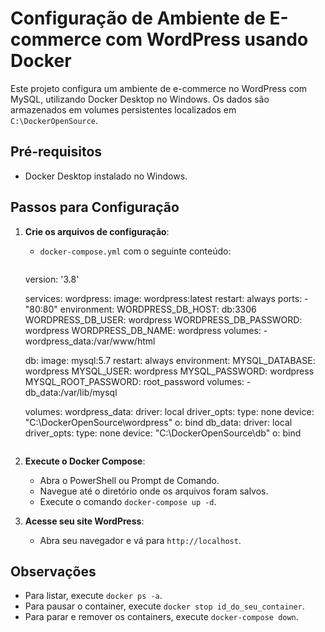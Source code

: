 # Configuração de Ambiente de E-commerce com WordPress usando Docker

Este projeto configura um ambiente de e-commerce no WordPress com MySQL, utilizando Docker Desktop no Windows. Os dados são armazenados em volumes persistentes localizados em `C:\DockerOpenSource`.

## Pré-requisitos

- Docker Desktop instalado no Windows.

## Passos para Configuração

1. **Crie os arquivos de configuração**:
   - `docker-compose.yml` com o seguinte conteúdo:

     ```yaml
    version: '3.8'

    services:
    wordpress:
        image: wordpress:latest
        restart: always
        ports:
        - "80:80"
        environment:
        WORDPRESS_DB_HOST: db:3306
        WORDPRESS_DB_USER: wordpress
        WORDPRESS_DB_PASSWORD: wordpress
        WORDPRESS_DB_NAME: wordpress
        volumes:
        - wordpress_data:/var/www/html

    db:
        image: mysql:5.7
        restart: always
        environment:
        MYSQL_DATABASE: wordpress
        MYSQL_USER: wordpress
        MYSQL_PASSWORD: wordpress
        MYSQL_ROOT_PASSWORD: root_password
        volumes:
        - db_data:/var/lib/mysql

    volumes:
    wordpress_data:
        driver: local
        driver_opts:
        type: none
        device: "C:\\DockerOpenSource\\wordpress"
        o: bind
    db_data:
        driver: local
        driver_opts:
        type: none
        device: "C:\\DockerOpenSource\\db"
        o: bind

     ```

2. **Execute o Docker Compose**:
   - Abra o PowerShell ou Prompt de Comando.
   - Navegue até o diretório onde os arquivos foram salvos.
   - Execute o comando `docker-compose up -d`.

3. **Acesse seu site WordPress**:
   - Abra seu navegador e vá para `http://localhost`.

## Observações

- Para listar, execute `docker ps -a`.
- Para pausar o container, execute `docker stop id_do_seu_container`.
- Para parar e remover os containers, execute `docker-compose down`.


